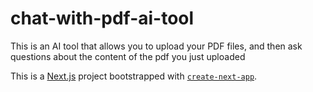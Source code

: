 # chat-with-pdf-ai-tool

This is an AI tool that allows you to upload your PDF files, and then ask questions about the content of the pdf you just uploaded


This is a [Next.js](https://nextjs.org/) project bootstrapped with [`create-next-app`](https://github.com/vercel/next.js/tree/canary/packages/create-next-app).



